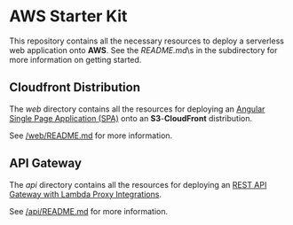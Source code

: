# AWS Starter Kit

This repository contains all the necessary resources to deploy a serverless web application onto **AWS**. See the _README.md_\s in the subdirectory for more information on getting started.

## Cloudfront Distribution

The _web_ directory contains all the resources for deploying an [Angular Single Page Application (SPA)]() onto an **S3**-**CloudFront** distribution.

See [/web/README.md](./web/README.md) for more information.

## API Gateway

The _api_ directory contains all the resources for deploying an [REST API Gateway with Lambda Proxy Integrations]().

See [/api/README.md](./web/README.md) for more information.